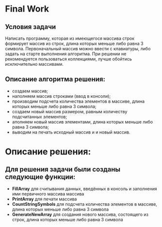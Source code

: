 # Final Work #
## Условия задачи ##
Написать программу, которая из имеющегося массива строк формирует массив из строк, длина которых меньше либо равна 3 символа. Первоначальный массив можно ввести с клавиатуры, либо задать на старте выполнения алгоритма. При решении не рекомендуется пользоваться коллекциями, лучше обойтись исключительно массивами.

## Описание алгоритма решения: ##
* создаем массив;
* наполняем массив строками (ввод в консоли);
* производим подсчета количества элементов в массиве, длина которых меньше либо равна 3 символа;
* создаем новый массив размером, равным количеству подсчитанных элементов;
* аполняем новый массив элементами, длина которых меньше либо равна 3 символа;
* выводим на печать исходный массив и и новый массив.

# Описание решения: #
## Для решения задачи были созданы следующие функции: ##
* **FillArray** для считывания данных, введённых в консоль и заполнения ими первичного массива массива 
* **PrintArray** для печати массива
* **CountStringSymbols** для подсчета количества элементов в массиве, длина которых меньше либо равна 3 символа
* **GenerateNewArray** для создания нового массива, состоящего из строк, длина которых меньше либо равна 3 символа


